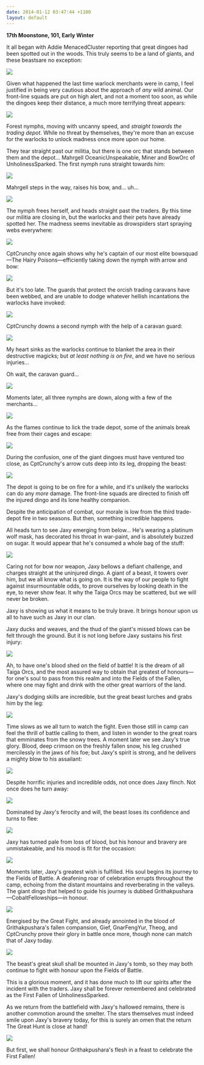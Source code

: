 ```yaml
---
date: 2014-01-12 03:47:44 +1100
layout: default
---
```


**17th Moonstone, 101, Early Winter**

It all began with Addie MenacedCluster reporting that great dingoes had been spotted out in the woods. This truly seems to be a land of giants, and these beastsare no exception:

![](http://i.imgur.com/l9acNaC.png)

Given what happened the last time warlock merchants were in camp, I feel justified in being very cautious about the approach of *any* wild animal. Our front-line squads are put on high alert, and not a moment too soon, as while the dingoes keep their distance, a much more terrifying threat appears:

<!--more-->

![](http://i.imgur.com/q0SxkzC.png)

Forest nymphs, moving with uncanny speed, and *straight towards the trading depot*. While no threat by themselves, they're more than an excuse for the warlocks to unlock madness once more upon our home.

They tear straight past our militia, but there is one orc that stands between them and the depot... Mahrgell OceanicUnspeakable, Miner and BowOrc of UnholinessSparked. The first nymph runs straight towards him:

![](http://i.imgur.com/q973hwE.png)

Mahrgell steps in the way, raises his bow, and... uh...

![](http://i.imgur.com/0CLxPYb.png)

The nymph frees herself, and heads straight past the traders. By this time our militia are closing in, but the warlocks and their pets have already spotted her. The madness seems inevitable as drowspiders start spraying webs everywhere:

![](http://i.imgur.com/PBrWZp8.png)

CptCrunchy once again shows why he's captain of our most elite bowsquad—The Hairy Poisons—efficiently taking down the nymph with arrow and bow:

![](http://i.imgur.com/9haNPIs.png)

But it's too late. The guards that protect the orcish trading caravans have been webbed, and are unable to dodge whatever hellish incantations the warlocks have invoked:

![](http://i.imgur.com/DTAT04L.png)

CptCrunchy downs a second nymph with the help of a caravan guard:

![](http://i.imgur.com/eX9Jlbc.png)

My heart sinks as the warlocks continue to blanket the area in their destructive magicks; but *at least nothing is on fire*, and we have no serious injuries...

Oh wait, the caravan guard...

![](http://i.imgur.com/ECH95Oz.png)

Moments later, all three nymphs are down, along with a few of the merchants...

![](http://i.imgur.com/ER1agBW.png)

As the flames continue to lick the trade depot, some of the animals break free from their cages and escape:

![](http://i.imgur.com/X18U9vX.png)

During the confusion, one of the giant dingoes must have ventured too close, as CptCrunchy's arrow cuts deep into its leg, dropping the beast:

![](http://i.imgur.com/EhKmMzd.png)

The depot is going to be on fire for a while, and it's unlikely the warlocks can do any *more* damage. The front-line squads are directed to finish off the injured dingo and its lone healthy companion.

Despite the anticipation of combat, our morale is low from the third trade-depot fire in two seasons.  But then, something incredible happens.

All heads turn to see Jaxy emerging from below... He's wearing a platinum wolf mask, has decorated his throat in war-paint, and is absolutely buzzed on sugar. It would appear that he's consumed a whole bag of the stuff:

![](http://i.imgur.com/LfDJaEz.png)

Caring not for bow nor weapon, Jaxy bellows a defiant challenge, and charges straight at the uninjured dingo. A giant of a beast, it towers over him, but we all know what is going on. It is the way of our people to fight against insurmountable odds, to prove ourselves by looking death in the eye, to never show fear. It why the Taiga Orcs may be scattered, but we will never be broken.

Jaxy is showing us what it means to be truly brave. It brings honour upon us all to have such as Jaxy in our clan.

Jaxy ducks and weaves, and the thud of the giant's missed blows can be felt through the ground. But it is not long before Jaxy sustains his first injury:

![](http://i.imgur.com/Xq6eKrZ.png)

Ah, to have one's blood shed on the field of battle! It is the dream of all Taiga Orcs, and the most assured way to obtain that greatest of honours—for one's soul to pass from this realm and into the Fields of the Fallen, where one may fight and drink with the other great warriors of the land.

Jaxy's dodging skills are incredible, but the great beast lurches and grabs him by the leg:

![](http://i.imgur.com/wjhAdXT.png)

Time slows as we all turn to watch the fight. Even those still in camp can feel the thrill of battle calling to them, and listen in wonder to the great roars that emminates from the snowy trees. A moment later we see Jaxy's true glory. Blood, deep crimson on the freshly fallen snow, his leg crushed mercilessly in the jaws of his foe; but Jaxy's spirit is strong, and he delivers a mighty blow to his assailant:

![](http://i.imgur.com/KvcCYmx.png)

Despite horrific injuries and incredible odds, not once does Jaxy flinch. Not once does he turn away:

![](http://i.imgur.com/AC4v0eO.png)

Dominated by Jaxy's ferocity and will, the beast loses its confidence and turns to flee:

![](http://i.imgur.com/Eih2j6z.png)

Jaxy has turned pale from loss of blood, but his honour and bravery are unmistakeable, and his mood is fit for the occasion:

![](http://i.imgur.com/SdQ8ObI.png)

Moments later, Jaxy's greatest wish is fulfilled. His soul begins its journey to the Fields of Battle. A deafening roar of celebration errupts throughout the camp, echoing from the distant mountains and reverberating in the valleys. The giant dingo that helped to guide his journey is dubbed Grithakpushara—CobaltFellowships—in honour.

![](http://i.imgur.com/UdvjiPW.png)

Energised by the Great Fight, and already annointed in the blood of Grithakpushara's fallen compansion, Gief, GnarFengYur, Theog, and CptCrunchy prove their glory in battle once more, though none can match that of Jaxy today.

![](http://i.imgur.com/zdmjvTI.png)

The beast's great skull shall be mounted in Jaxy's tomb, so they may both continue to fight with honour upon the Fields of Battle.

This is a glorious moment, and it has done much to lift our spirits after the incident with the traders. Jaxy shall be forever remembered and celebrated as the First Fallen of UnholinessSparked.

As we return from the battlefield with Jaxy's hallowed remains, there is another commotion around the smelter. The stars themselves must indeed smile upon Jaxy's bravery today, for this is surely an omen that the return The Great Hunt is close at hand!

![](http://i.imgur.com/uisBkNL.png)

But first, we shall honour Grithakpushara's flesh in a feast to celebrate the First Fallen!
